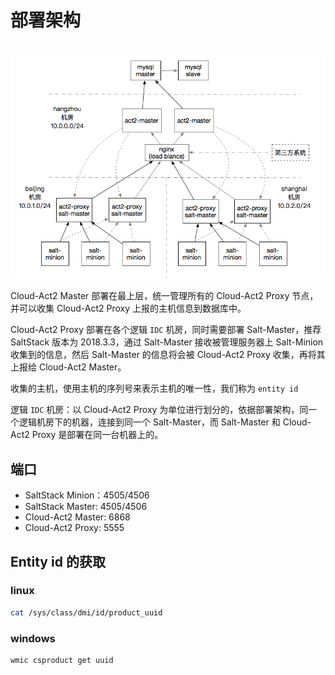 # 部署架构

​	![cloud-act2](../images/deploy.png)

​Cloud-Act2 Master 部署在最上层，统一管理所有的 Cloud-Act2 Proxy 节点，并可以收集 Cloud-Act2 Proxy 上报的主机信息到数据库中。

​Cloud-Act2 Proxy 部署在各个逻辑 `IDC` 机房，同时需要部署 Salt-Master，推荐 SaltStack 版本为 2018.3.3，通过 Salt-Master 接收被管理服务器上 Salt-Minion 收集到的信息，然后 Salt-Master 的信息将会被 Cloud-Act2 Proxy 收集，再将其上报给 Cloud-Act2 Master。

收集的主机，使用主机的序列号来表示主机的唯一性，我们称为 `entity id`


逻辑 `IDC` 机房：以 Cloud-Act2 Proxy 为单位进行划分的，依据部署架构，同一个逻辑机房下的机器，连接到同一个 Salt-Master，而 Salt-Master 和 Cloud-Act2 Proxy 是部署在同一台机器上的。



## 端口

- SaltStack Minion：4505/4506
- SaltStack Master: 4505/4506
- Cloud-Act2 Master: 6868
- Cloud-Act2 Proxy: 5555


## Entity id 的获取

### linux

```bash
cat /sys/class/dmi/id/product_uuid
```


### windows

```bat
wmic csproduct get uuid
```